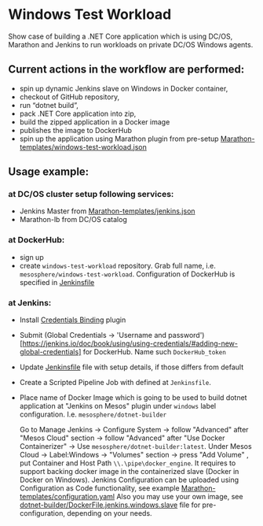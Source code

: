 
# Windows Test Workload

Show case of building a .NET Core application which is using DC/OS, Marathon and Jenkins to run workloads on private DC/OS Windows agents.

## Current actions in the workflow are performed:
- spin up dynamic Jenkins slave on Windows in Docker container,
- checkout of GitHub repository,
- run “dotnet build”,
- pack .NET Core application into zip,
- build the zipped application in a Docker image
- publishes the image to DockerHub
- spin up the application using Marathon plugin from pre-setup [Marathon-templates/windows-test-workload.json](https://github.com/dcos/windows-test-workload/blob/master/Marathon-templates/windows-test-workload.json)

## Usage example:

### at DC/OS cluster setup following services:
- Jenkins Master from [Marathon-templates/jenkins.json](https://github.com/dcos/windows-test-workload/blob/master/Marathon-templates/jenkins.json)
- Marathon-lb from DC/OS catalog

### at DockerHub:
- sign up
- create `windows-test-workload` repository. Grab full name, i.e. `mesosphere/windows-test-workload`. Configuration of DockerHub is specified in [Jenkinsfile](https://github.com/dcos/windows-test-workload/blob/master/Jenkinsfile)

### at Jenkins:
- Install [Credentials Binding](https://plugins.jenkins.io/credentials-binding) plugin

- Submit (Global Credentials -> 'Username and password')[https://jenkins.io/doc/book/using/using-credentials/#adding-new-global-credentials] for DockerHub. Name such `DockerHub_token`

- Update [Jenkinsfile](https://github.com/dcos/windows-test-workload/blob/master/Jenkinsfile) file with setup details, if those differs from default

- Create a Scripted Pipeline Job with defined at `Jenkinsfile`.

- Place name of Docker Image which is going to be used to build dotnet application at "Jenkins on Mesos" plugin under `windows` label configuration. I.e. `mesosphere/dotnet-builder`

  Go to Manage Jenkins -> Configure System -> follow "Advanced" after "Mesos Cloud" section -> follow "Advanced" after "Use Docker Containerizer" -> Use `mesosphere/dotnet-builder:latest`. Under Mesos Cloud -> Label:Windows -> "Volumes" section -> press "Add Volume" , put Container and Host Path `\\.\pipe\docker_engine`. It requires to support backing docker image in the containerized slave (Docker in Docker on Windows).
  Jenkins Configuration can be uploaded using Configuration as Code functionality, see example [Marathon-templates/configuration.yaml](https://github.com/dcos/windows-test-workload/blob/master/Marathon-templates/configuration.yaml)
  Also you may use your own image, see [dotnet-builder/DockerFile.jenkins.windows.slave](https://github.com/dcos/windows-test-workload/blob/master/dotnet-builder/DockerFile.jenkins.windows.slave) file for pre-configuration, depending on your needs.